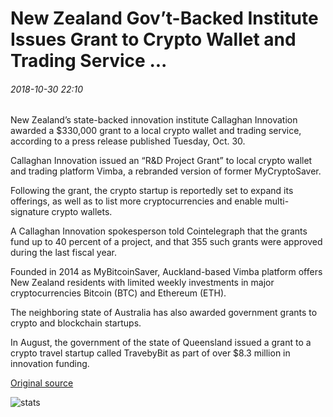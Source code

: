 # New Zealand Gov’t-Backed Institute Issues Grant to Crypto Wallet and Trading Service ...

###### 2018-10-30 22:10

New Zealand’s state-backed innovation institute Callaghan Innovation awarded a $330,000 grant to a local crypto wallet and trading service, according to a press release published Tuesday, Oct. 30.

Callaghan Innovation issued an “R&D Project Grant” to local crypto wallet and trading platform Vimba, a rebranded version of former MyCryptoSaver.

Following the grant, the crypto startup is reportedly set to expand its offerings, as well as to list more cryptocurrencies and enable multi-signature crypto wallets.

A Callaghan Innovation spokesperson told Cointelegraph that the grants fund up to 40 percent of a project, and that 355 such grants were approved during the last fiscal year.

Founded in 2014 as MyBitcoinSaver, Auckland-based Vimba platform offers New Zealand residents with limited weekly investments in major cryptocurrencies Bitcoin (BTC) and Ethereum (ETH).

The neighboring state of Australia has also awarded government grants to crypto and blockchain startups.

In August, the government of the state of Queensland issued a grant to a crypto travel startup called TravebyBit as part of over $8.3 million in innovation funding.

[Original source](https://cointelegraph.com/news/new-zealand-govt-backed-institute-issues-grant-to-crypto-wallet-and-trading-service)

![stats](https://c.statcounter.com/11760860/0/a89fa40b/1/ "stats")